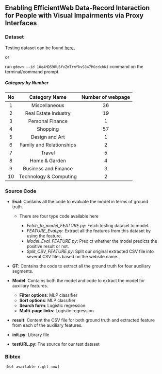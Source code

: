 
## Enabling EfficientWeb Data-Record Interaction for People with Visual Impairments via Proxy Interfaces

### Dataset

Testing dataset can be found [here.](https://drive.google.com/drive/folders/1Oe4MD59RU5fvZmTrmfkvS847MOcdxbKi?usp=sharing)

or

run  `gdown --id 1Oe4MD59RU5fvZmTrmfkvS847MOcdxbKi` command on the terminal/command prompt.


#####  Category by Number

<div align="center">

| No  |  Category Name | Number of webpage  | 
|:-:|:-:|:-:|
|  1 | Miscellaneous  | 36  |
|  2 |  Real Estate Industry  | 19  |
|  3 |  Personal Finance | 1  |
|  4 |  Shopping |  57 |
|  5 |  Design and Art | 1  |
|  6 |  Family and Relationships | 2  |
|  7 |  Travel | 5  |
|  8 |  Home & Garden | 4  |
|  9 |  Business and Finance | 3  |
|  10 |  Technology & Computing | 2  |

  
</div>


### Source Code

* **Eval**: Contains all the code to evaluate the model in terms of ground truth.
    * There are four type code available here
    
       * *Fetch_to_model_FEATURE.py*: Fetch testing dataset to model.
       * *FEATURE_Eval.py*: Extract all the features from this dataset by using the feature.
       * *Model_Eval_FEATURE.py*: Predict whether the model predicts the positive result or not. 
       * *Split_CSV_FEATURE.py*: Split our original extracted CSV file into several CSV files based on the website name.

* **GT**: Contains the code to extract all the ground truth for four auxiliary segments.

* **Model**: Contains both the model and code to extract the model for auxiliary features.

    * **Filter options**: MLP classifier
    * **Sort options**:  MLP classifier
    * **Search form**: Logistic regression
    * **Multi-page links**:  Logistic regression

* **result**: Content the CSV file for both ground truth and extracted feature from each of the auxiliary features.

* **init.py**: Library file

*  **testURL.py**: The source for our test dataset




### Bibtex

```
[Not available right now]
```

